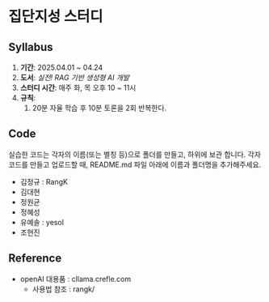 # 집단지성 스터디

## Syllabus

1. **기간**: 2025.04.01 ~ 04.24  
2. **도서**: _실전! RAG 기반 생성형 AI 개발_  
3. **스터디 시간**: 매주 화, 목 오후 10 ~ 11시  
4. **규칙**:  
   1. 20분 자율 학습 후 10분 토론을 2회 반복한다.

## Code 

실습한 코드는 각자의 이름(또는 별칭 등)으로 폴더를 만들고, 하위에 보관 합니다.
각자 코드를 만들고 업로드할 때, README.md 파일 아래에 이름과 폴더명을 추가해주세요.

* 김정규 : RangK
* 김대현
* 정원균
* 정혜성
* 유예솔 : yesol
* 조현진


## Reference

 * openAI 대용품 : cllama.crefle.com
   * 사용법 참조 : rangk/